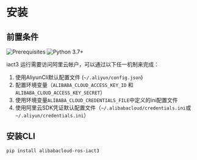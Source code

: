 # 安装
## 前置条件
![Prerequisites](https://img.shields.io/badge/Prerequisites-pip-blue.svg)
 ![Python 3.7+](https://img.shields.io/badge/Python-3.7+-blue.svg)

iact3 运行需要访问阿里云帐户，可以通过以下任一机制来完成：
1. 使用AliyunCli默认配置文件 (`~/.aliyun/config.json`)
2. 配置环境变量（`ALIBABA_CLOUD_ACCESS_KEY_ID` 和 `ALIBABA_CLOUD_ACCESS_KEY_SECRET`）
3. 使用环境变量`ALIBABA_CLOUD_CREDENTIALS_FILE`中定义的ini配置文件
4. 使用阿里云SDK凭证默认配置文件（`~/.alibabacloud/credentials.ini`或`~/.aliyun/credentials.ini`）

## 安装CLI
```bash
pip install alibabacloud-ros-iact3
```